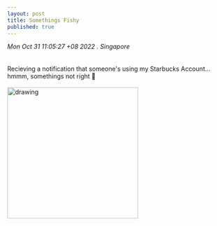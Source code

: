 ```yaml
---
layout: post
title: Somethings Fishy
published: true
---
```

_Mon Oct 31 11:05:27 +08 2022 . Singapore_
<br>
<br>
<br>
Recieving a notification that someone's using my Starbucks Account...
<br>
hmmm, somethings not right 🧐
<br>
<br>
<img src="https://drive.google.com/uc?export=view&id=1w0Mc89n5eGFcZEFe3JaCoXOBo7e0tuuj" alt="drawing" width="300"/> 
